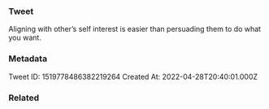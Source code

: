 ### Tweet
Aligning with other’s self interest is easier than persuading them to do what you want.

### Metadata
Tweet ID: 1519778486382219264
Created At: 2022-04-28T20:40:01.000Z

### Related

